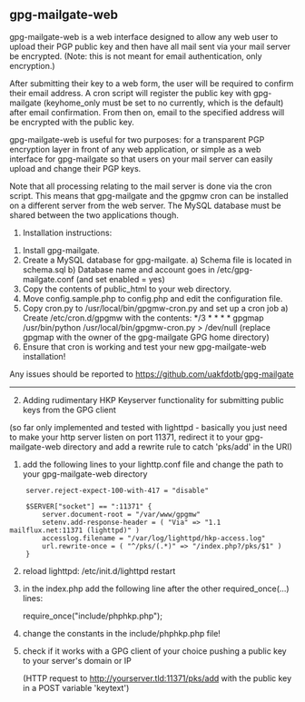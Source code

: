 gpg-mailgate-web
----------------

gpg-mailgate-web is a web interface designed to allow any web user
  to upload their PGP public key and then have all mail sent via
  your mail server be encrypted. (Note: this is not meant for email
  authentication, only encryption.)

After submitting their key to a web form, the user will be required
  to confirm their email address. A cron script will register the
  public key with gpg-mailgate (keyhome_only must be set to no
  currently, which is the default) after email confirmation. From
  then on, email to the specified address will be encrypted with
  the public key.

gpg-mailgate-web is useful for two purposes: for a transparent
  PGP encryption layer in front of any web application, or simple as
  a web interface for gpg-mailgate so that users on your mail server
  can easily upload and change their PGP keys.

Note that all processing relating to the mail server is done via the
  cron script. This means that gpg-mailgate and the gpgmw cron can
  be installed on a different server from the web server. The MySQL
  database must be shared between the two applications though.

1. Installation instructions:

  1) Install gpg-mailgate.
  2) Create a MySQL database for gpg-mailgate.
    a) Schema file is located in schema.sql
    b) Database name and account goes in /etc/gpg-mailgate.conf (and set enabled = yes)
  3) Copy the contents of public_html to your web directory.
  4) Move config.sample.php to config.php and edit the configuration file.
  5) Copy cron.py to /usr/local/bin/gpgmw-cron.py and set up a cron job
    a) Create /etc/cron.d/gpgmw with the contents:
    */3 * * * * gpgmap /usr/bin/python /usr/local/bin/gpgmw-cron.py > /dev/null
     (replace gpgmap with the owner of the gpg-mailgate GPG home directory)
  6) Ensure that cron is working and test your new gpg-mailgate-web installation!

Any issues should be reported to https://github.com/uakfdotb/gpg-mailgate

----------------------------------------

2. Adding rudimentary HKP Keyserver functionality for submitting public keys from the GPG client

(so far only implemented and tested with lighttpd - basically you just need to make your http server
 listen on port 11371, redirect it to your gpg-mailgate-web directory and add a rewrite rule to catch
 'pks/add' in the URI)

  1) add the following lines to your lighttp.conf file and change the path to your gpg-mailgate-web directory
  ```
      server.reject-expect-100-with-417 = "disable"

      $SERVER["socket"] == ":11371" {
          server.document-root = "/var/www/gpgmw"
          setenv.add-response-header = ( "Via" => "1.1 mailflux.net:11371 (lighttpd)" )
          accesslog.filename = "/var/log/lighttpd/hkp-access.log"
          url.rewrite-once = ( "^/pks/(.*)" => "/index.php?/pks/$1" )
      }
  ```
  2) reload lighttpd: /etc/init.d/lighttpd restart
  3) in the index.php add the following line after the other required_once(...) lines:
  
      require_once("include/phphkp.php");
  
  4) change the constants in the include/phphkp.php file!
  
  5) check if it works with a GPG client of your choice pushing a public key to your server's
     domain or IP
     
     (HTTP request to http://yourserver.tld:11371/pks/add with the public key in a POST variable 'keytext')
